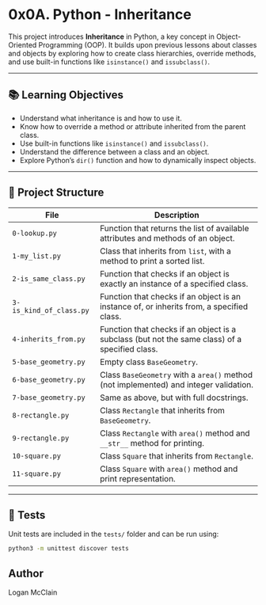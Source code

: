 # 0x0A. Python - Inheritance

This project introduces **Inheritance** in Python, a key concept in Object-Oriented Programming (OOP). It builds upon previous lessons about classes and objects by exploring how to create class hierarchies, override methods, and use built-in functions like `isinstance()` and `issubclass()`.

---

## 📚 Learning Objectives

- Understand what inheritance is and how to use it.
- Know how to override a method or attribute inherited from the parent class.
- Use built-in functions like `isinstance()` and `issubclass()`.
- Understand the difference between a class and an object.
- Explore Python’s `dir()` function and how to dynamically inspect objects.

---

## 📁 Project Structure

| File | Description |
|------|-------------|
| `0-lookup.py` | Function that returns the list of available attributes and methods of an object. |
| `1-my_list.py` | Class that inherits from `list`, with a method to print a sorted list. |
| `2-is_same_class.py` | Function that checks if an object is exactly an instance of a specified class. |
| `3-is_kind_of_class.py` | Function that checks if an object is an instance of, or inherits from, a specified class. |
| `4-inherits_from.py` | Function that checks if an object is a subclass (but not the same class) of a specified class. |
| `5-base_geometry.py` | Empty class `BaseGeometry`. |
| `6-base_geometry.py` | Class `BaseGeometry` with a `area()` method (not implemented) and integer validation. |
| `7-base_geometry.py` | Same as above, but with full docstrings. |
| `8-rectangle.py` | Class `Rectangle` that inherits from `BaseGeometry`. |
| `9-rectangle.py` | Class `Rectangle` with `area()` method and `__str__` method for printing. |
| `10-square.py` | Class `Square` that inherits from `Rectangle`. |
| `11-square.py` | Class `Square` with `area()` method and print representation. |

---

## 🧪 Tests

Unit tests are included in the `tests/` folder and can be run using:

```bash
python3 -m unittest discover tests
```

## Author
Logan McClain
